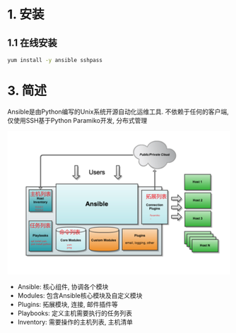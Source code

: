 # 1. 安装

## 1.1 在线安装

```bash
yum install -y ansible sshpass
```



# 3. 简述

Ansible是由Python编写的Unix系统开源自动化运维工具. 不依赖于任何的客户端, 仅使用SSH基于Python Paramiko开发, 分布式管理

![image-20200727224045652](.image/01-%E5%AE%89%E8%A3%85/image-20200727224045652.png)

* Ansible: 核心组件, 协调各个模块
* Modules: 包含Ansible核心模块及自定义模块
* Plugins: 拓展模块, 连接, 邮件插件等
* Playbooks: 定义主机需要执行的任务列表
* Inventory: 需要操作的主机列表, 主机清单